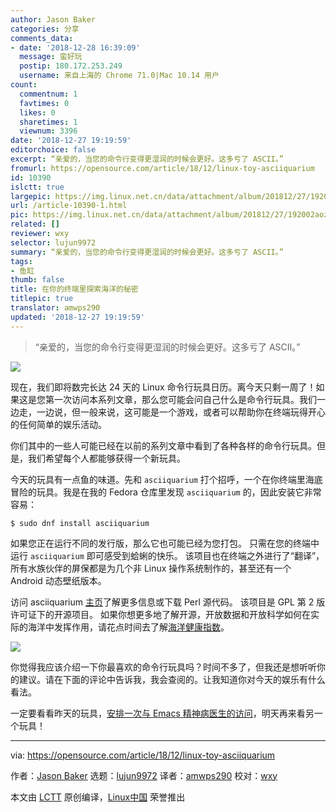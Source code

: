 ```yaml
---
author: Jason Baker
categories: 分享
comments_data:
- date: '2018-12-28 16:39:09'
  message: 蛮好玩
  postip: 180.172.253.249
  username: 来自上海的 Chrome 71.0|Mac 10.14 用户
count:
  commentnum: 1
  favtimes: 0
  likes: 0
  sharetimes: 1
  viewnum: 3396
date: '2018-12-27 19:19:59'
editorchoice: false
excerpt: “亲爱的，当您的命令行变得更湿润的时候会更好。这多亏了 ASCII。”
fromurl: https://opensource.com/article/18/12/linux-toy-asciiquarium
id: 10390
islctt: true
largepic: https://img.linux.net.cn/data/attachment/album/201812/27/192002aozxs5jrwnqwq2xj.png
url: /article-10390-1.html
pic: https://img.linux.net.cn/data/attachment/album/201812/27/192002aozxs5jrwnqwq2xj.png.thumb.jpg
related: []
reviewer: wxy
selector: lujun9972
summary: “亲爱的，当您的命令行变得更湿润的时候会更好。这多亏了 ASCII。”
tags:
- 鱼缸
thumb: false
title: 在你的终端里探索海洋的秘密
titlepic: true
translator: amwps290
updated: '2018-12-27 19:19:59'
---
```



> 
> “亲爱的，当您的命令行变得更湿润的时候会更好。这多亏了 ASCII。”
> 
> 
> 


![](/data/attachment/album/201812/27/192002aozxs5jrwnqwq2xj.png)


现在，我们即将数完长达 24 天的 Linux 命令行玩具日历。离今天只剩一周了！如果这是您第一次访问本系列文章，那么您可能会问自己什么是命令行玩具。我们一边走，一边说，但一般来说，这可能是一个游戏，或者可以帮助你在终端玩得开心的任何简单的娱乐活动。


你们其中的一些人可能已经在以前的系列文章中看到了各种各样的命令行玩具。但是，我们希望每个人都能够获得一个新玩具。


今天的玩具有一点鱼的味道。先和 `asciiquarium` 打个招呼，一个在你终端里海底冒险的玩具。我是在我的 Fedora 仓库里发现 `asciiquarium` 的，因此安装它非常容易：



```
$ sudo dnf install asciiquarium
```

如果您正在运行不同的发行版，那么它也可能已经为您打包。 只需在您的终端中运行 `asciiquarium` 即可感受到蛤蜊的快乐。 该项目也在终端之外进行了“翻译”，所有水族伙伴的屏保都是为几个非 Linux 操作系统制作的，甚至还有一个 Android 动态壁纸版本。


访问 asciiquarium [主页](https://robobunny.com/projects/asciiquarium/html/)了解更多信息或下载 Perl 源代码。 该项目是 GPL 第 2 版许可证下的开源项目。 如果你想更多地了解开源，开放数据和开放科学如何在实际的海洋中发挥作用，请花点时间去了解[海洋健康指数](https://opensource.com/article/18/12/protecting-world-oceans)。


![](/data/attachment/album/201812/27/192016cuuowtirwoh7kjow.gif)


你觉得我应该介绍一下你最喜欢的命令行玩具吗？时间不多了，但我还是想听听你的建议。请在下面的评论中告诉我，我会查阅的。让我知道你对今天的娱乐有什么看法。


一定要看看昨天的玩具，[安排一次与 Emacs 精神病医生的访问](https://opensource.com/article/18/12/linux-toy-eliza)，明天再来看另一个玩具！




---


via: <https://opensource.com/article/18/12/linux-toy-asciiquarium>


作者：[Jason Baker](https://opensource.com/users/jason-baker) 选题：[lujun9972](https://github.com/lujun9972) 译者：[amwps290](https://github.com/amwps290) 校对：[wxy](https://github.com/wxy)


本文由 [LCTT](https://github.com/LCTT/TranslateProject) 原创编译，[Linux中国](https://linux.cn/) 荣誉推出